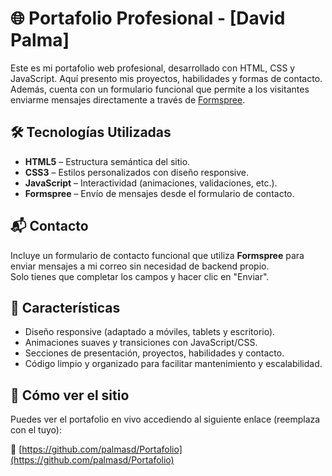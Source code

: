 # 🌐 Portafolio Profesional - [David Palma]

Este es mi portafolio web profesional, desarrollado con HTML, CSS y JavaScript. Aquí presento mis proyectos, habilidades y formas de contacto. Además, cuenta con un formulario funcional que permite a los visitantes enviarme mensajes directamente a través de [Formspree](https://formspree.io).

## 🛠️ Tecnologías Utilizadas

- **HTML5** – Estructura semántica del sitio.
- **CSS3** – Estilos personalizados con diseño responsive.
- **JavaScript** – Interactividad (animaciones, validaciones, etc.).
- **Formspree** – Envío de mensajes desde el formulario de contacto.

## 📬 Contacto

Incluye un formulario de contacto funcional que utiliza **Formspree** para enviar mensajes a mi correo sin necesidad de backend propio.  
Solo tienes que completar los campos y hacer clic en "Enviar".

## 🧩 Características

- Diseño responsive (adaptado a móviles, tablets y escritorio).
- Animaciones suaves y transiciones con JavaScript/CSS.
- Secciones de presentación, proyectos, habilidades y contacto.
- Código limpio y organizado para facilitar mantenimiento y escalabilidad.

## 🚀 Cómo ver el sitio

Puedes ver el portafolio en vivo accediendo al siguiente enlace (reemplaza con el tuyo):

🔗 [https://github.com/palmasd/Portafolio](https://github.com/palmasd/Portafolio)


